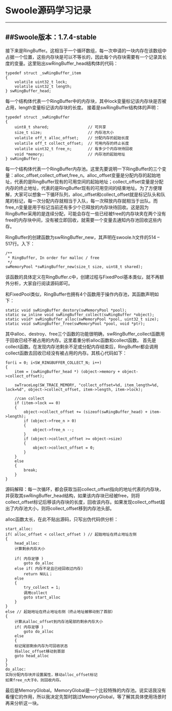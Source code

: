 Swoole源码学习记录
===================
-------------
##Swoole版本：1.7.4-stable
-------------
接下来是RingBuffer。这相当于一个循环数组，每一次申请的一块内存在该数组中占据一个位置，这些内存块是可以不等长的，因此每个内存块需要有一个记录其长度的变量。这里贴出swRingBuffer_head结构体的代码：

    typedef struct _swRingBuffer_item
    {
        volatile uint32_t lock;
        volatile uint32_t length;
    } swRingBuffer_head;

每一个结构体代表一个RingBuffer中的内存块，其中lock变量标记该内存块是否被占用，length变量标记该内存块的长度。
接着是swRingBuffer结构体的声明：

    typedef struct _swRingBuffer
    {
        uint8_t shared;                 // 可共享
        size_t size;                    // 内存池大小
        volatile off_t alloc_offset;    // 分配内存的起始长度
        volatile off_t collect_offset;  // 可用内存的终止长度
        volatile uint32_t free_n;       // 有多少个内存块待回收
        void *memory;                   // 内存池的起始地址
    } swRingBuffer;

每一个结构体代表一个RingBuffer内存池。这里先要说明一下RingBuffer的三个变量：alloc_offset,collect_offset,free_n。alloc_offset变量是分配内存的起始地址，代表的是RingBuffer现有的可用空间的起始地址；collect_offset变量是分配内存的终止地址，代表的是RingBuffer现有的可用空间的结束地址。为了方便理解，大家可以想象一下循环队列，alloc_offset和collect_offset就是标记队头和队尾的标记，每一次分配内存就相当于入队，每一次释放内存就相当于出队。而free_n变量是用于标记当前还有多少个已释放的内存块待回收。这是因为RingBuffer采用的是连续分配，可能会存在一些已经被free的内存块夹在两个没有free的内存块中间，没有被立即回收，就需要一个变量去通知内存池回收这些内存。

RingBuffer的创建函数为swRingBuffer_new，其声明在swoole.h文件的514 – 517行。入下：

    /**
     * RingBuffer, In order for malloc / free
     */
    swMemoryPool *swRingBuffer_new(size_t size, uint8_t shared);

该函数的具体定义在RingBuffer.c中，创建过程与FixedPool基本类似，就不再额外分析，大家自行阅读源码即可。

和FixedPool类似，RingBuffer也拥有4个函数用于操作内存池，其函数声明如下：

    static void swRingBuffer_destory(swMemoryPool *pool);
    static sw_inline void swRingBuffer_collect(swRingBuffer *object);
    static void* swRingBuffer_alloc(swMemoryPool *pool, uint32_t size);
    static void swRingBuffer_free(swMemoryPool *pool, void *ptr);

其中alloc、destroy、free三个函数的功能很明确，swRingBuffer_collect函数用于回收已经不被占用的内存。这里着重分析alloc函数和collect函数。
    首先是collect函数。在发现内存池剩余不足或分配内存结束后，RingBuffer都会调用collect函数去回收已经没有被占用的内存。其核心代码如下：
    

    for(i = 0; i<SW_RINGBUFFER_COLLECT_N; i++)
    {
        item = (swRingBuffer_head *) (object->memory + object->collect_offset);

        swTraceLog(SW_TRACE_MEMORY, "collect_offset=%d, item_length=%d, lock=%d", object->collect_offset, item->length, item->lock);

        //can collect
        if (item->lock == 0)
        {
            object->collect_offset += (sizeof(swRingBuffer_head) + item->length);
            if (object->free_n > 0)
            {
                object->free_n --;
            }
            if (object->collect_offset >= object->size)
            {
                object->collect_offset = 0;
            }
        }
        else
        {
            break;
        }
    }

源码解释：每一次循环，都会获取当前collect_offset指向的地址代表的内存块，并获取其swRingBuffer_head结构，如果该内存块已经被free，则将collect_offset标记后移该内存块的长度，回收该内存。如果发现collect_offset超出了内存池大小，则将collect_offset移到内存池头部。

alloc函数太长，在此不贴出源码，只写出伪代码供分析：

    start_alloc:
    if( alloc_offset < collect_offset ) // 起始地址在终止地址左侧
    {
        head_alloc: 
        计算剩余内存大小
        
        if( 内存足够 )
            goto do_alloc
        else if( 内存不足且已经回收过内存)
            return NULL；
        else
        {
            try_collect = 1;
            调用collect
            goto start_alloc
        }
    }
    else // 起始地址在终止地址右侧（终止地址被移动到了首部）
    {
        计算从alloc_offset到内存池尾部的剩余内存大小
        if( 内存足够 )
            goto do_alloc
        else
        {
        标记尾部剩余内存为可回收状态
        将alloc_offset移动到首部
        goto head_alloc
    }
    }
    do_alloc:
    实际分配内存块并设置属性，移动alloc_offset标记
    如果free_n大于0，则回收内存。

最后是MemoryGlobal。MemoryGlobal是一个比较特殊的内存池。说实话我没有看懂它的作用，所以我决定先暂时跳过MemoryGlobal，等了解其具体使用场景时再来分析这一块。

